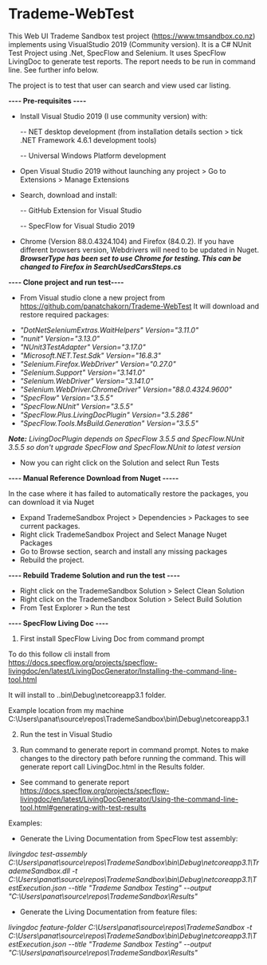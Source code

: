 # Trademe-WebTest
This Web UI Trademe Sandbox test project (https://www.tmsandbox.co.nz) implements using VisualStudio 2019 (Community version). 
It is a C# NUnit Test Project using .Net, SpecFlow and Selenium. It uses SpecFlow LivingDoc to generate test reports. The report needs to be run in command line. See further info below.

The project is to test that user can search and view used car listing.

<b>---- Pre-requisites ----</b>
- Install Visual Studio 2019 (I use community version) with:

  -- NET desktop development (from installation details section > tick .NET Framework 4.6.1 development tools)
  
  -- Universal Windows Platform development
- Open Visual Studio 2019 without launching any project > Go to Extensions > Manage Extensions
- Search, download and install: 

   -- GitHub Extension for Visual Studio
   
   -- SpecFlow for Visual Studio 2019
- Chrome (Version 88.0.4324.104) and Firefox (84.0.2).
If you have different browsers version, Webdrivers will need to be updated in Nuget.
<i><b>BrowserType has been set to use Chrome for testing. This can be changed to Firefox in SearchUsedCarsSteps.cs</b></i>

<b>---- Clone project and run test----</b>

- From Visual studio clone a new project from https://github.com/panatchakorn/Trademe-WebTest
It will download and restore required packages:

<i><ul>
    <li> "DotNetSeleniumExtras.WaitHelpers" Version="3.11.0" </li>
    <li> "nunit" Version="3.13.0" </li>
    <li> "NUnit3TestAdapter" Version="3.17.0"</li>
    <li> "Microsoft.NET.Test.Sdk" Version="16.8.3" </li>
    <li> "Selenium.Firefox.WebDriver" Version="0.27.0" </li>
    <li> "Selenium.Support" Version="3.141.0" </li>
    <li> "Selenium.WebDriver" Version="3.141.0"</li>
    <li> "Selenium.WebDriver.ChromeDriver" Version="88.0.4324.9600" </li>
    <li> "SpecFlow" Version="3.5.5" </li>
    <li> "SpecFlow.NUnit" Version="3.5.5" </li>
    <li> "SpecFlow.Plus.LivingDocPlugin" Version="3.5.286" </li>
    <li> "SpecFlow.Tools.MsBuild.Generation" Version="3.5.5" </li>
  </ul>
</i>

<i><b>Note:</b> LivingDocPlugin depends on SpecFlow 3.5.5 and SpecFlow.NUnit 3.5.5 so don't upgrade SpecFlow and SpecFlow.NUnit to latest version</i>

- Now you can right click on the Solution and select Run Tests

<b>---- Manual Reference Download from Nuget -----</b>

In the case where it has failed to automatically restore the packages, you can download it via Nuget

- Expand TrademeSandbox Project > Dependencies > Packages to see current packages.
- Right click TrademeSandbox Project and Select Manage Nuget Packages
- Go to Browse section, search and install any missing packages
- Rebuild the project.

<b>---- Rebuild Trademe Solution and run the test ----</b>

- Right click on the TrademeSandbox Solution > Select Clean Solution
- Right click on the TrademeSandbox Solution > Select Build Solution
- From Test Explorer > Run the test

<b>---- SpecFlow Living Doc ----</b>

1. First install SpecFlow Living Doc from command prompt

To do this follow cli install from https://docs.specflow.org/projects/specflow-livingdoc/en/latest/LivingDocGenerator/Installing-the-command-line-tool.html

It will install to ..bin\Debug\netcoreapp3.1 folder. 

Example location from my machine C:\Users\panat\source\repos\TrademeSandbox\bin\Debug\netcoreapp3.1

2. Run the test in Visual Studio

3. Run command to generate report in command prompt. Notes to make changes to the directory path before running the command. This will generate report call LivingDoc.html in the Results folder.

- See command to generate report https://docs.specflow.org/projects/specflow-livingdoc/en/latest/LivingDocGenerator/Using-the-command-line-tool.html#generating-with-test-results

Examples: 
- Generate the Living Documentation from SpecFlow test assembly:

<i> livingdoc test-assembly C:\Users\panat\source\repos\TrademeSandbox\bin\Debug\netcoreapp3.1\TrademeSandbox.dll -t C:\Users\panat\source\repos\TrademeSandbox\bin\Debug\netcoreapp3.1\TestExecution.json --title "Trademe Sandbox Testing" --output "C:\Users\panat\source\repos\TrademeSandbox\Results" </i>

- Generate the Living Documentation from feature files:

<i> livingdoc feature-folder C:\Users\panat\source\repos\TrademeSandbox -t C:\Users\panat\source\repos\TrademeSandbox\bin\Debug\netcoreapp3.1\TestExecution.json --title "Trademe Sandbox Testing" --output "C:\Users\panat\source\repos\TrademeSandbox\Results" </i>


